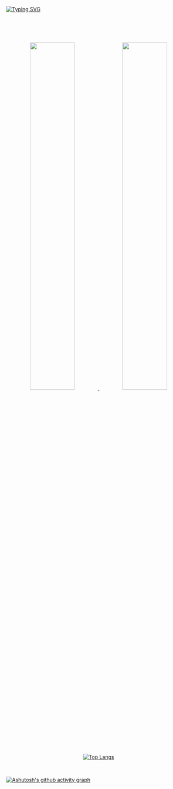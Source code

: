 <br><br>
[![Typing SVG](https://readme-typing-svg.demolab.com?font=Laila&size=50&pause=1000&color=53B584&center=true&vCenter=true&width=1200&lines=Dream+to+Future+Technology)](https://git.io/typing-svg)
<br><br><br><br><br>

 <!-- 
 ![](https://capsule-render.vercel.app/api?section=header&type=waving&color=B1F3B1&fontColor=54CAFD&fontSize=30&animation=twinkling&text=Dream%20to%20future%20Technology)
-->
<!-- [![Typing SVG](https://readme-typing-svg.demolab.com/?lines=Hi+there,+Im+seunglang&Vcenter=true&font=RubikVinyl&size=40)](https://git.io/typing-svg)
-->

<!-- <div align=center> 
![Anurag's gitHub stats](https://github-readme-stats.vercel.app/api?username=seunglang&show_icons=true&theme=vue)
![Top Langs](https://github-readme-stats.vercel.app/api/top-langs/?username=seunglang&layout=compact&theme=vue)(https://github.com/metleeha)
</div> -->


<div align=center> 

<!--
![Anurag's github stats](https://github-readme-stats.vercel.app/api?username=seunglang&show_icons=true&theme=vue) 
[![Top Langs](https://github-readme-stats.vercel.app/api/top-langs/?username=seunglang&layout=compact&theme=vue)](https://github.com/metleeha)
-->



<a href="https://github.com/anuraghazra/github-readme-stats">
  <img src="https://github-readme-stats.vercel.app/api?username=seunglang&show_icons=true&theme=vue" width=49.2% />
</a>
<a href="https://github.com/anuraghazra/github-stats">
<img src="https://github-readme-stats.vercel.app/api/top-langs/?username=seunglang&langs_count=10&layout=compact&theme=vue" width=49.2% />
  
[![Top Langs](https://github-readme-stats.vercel.app/api/top-langs/?username=seunglang&langs_count=5&layout=compact&theme=vue)](https://github.com/seunglang)
</a>
 
</div>
<br>

[![Ashutosh's github activity graph](https://github-readme-activity-graph.cyclic.app/graph?username=seunglang&theme=vue&bg_color=E8F0E0)](https://github.com/ashutosh00710/github-readme-activity-graph)

<br><br>

<!--
<div align=center> 
 
 [![Hits](https://hits.seeyoufarm.com/api/count/incr/badge.svg?url=https%3A%2F%2Fgithub.com%2Fseunglang&count_bg=%2365D36E&title_bg=%23D9CBCB&icon=googlefit.svg&icon_color=%23E57777&title=hits&edge_flat=false)](https://hits.seeyoufarm.com)
 
<a href="mailto:seungwon987@gmail.com"><img src="https://img.shields.io/badge/Gmail-F14228?style=flat-square&logo=Gmail&logoColor=white&link=mailto:seungwon987@gmail.com" /></a>
</div>
-->
 
  
  
  
<!--
**seunglang/seunglang** is a ✨ _special_ ✨ repository because its `README.md` (this file) appears on your GitHub profile.

Here are some ideas to get you started:

- 🔭 I’m currently working on ...
- 🌱 I’m currently learning ...
- 👯 I’m looking to collaborate on ...
- 🤔 I’m looking for help with ...
- 💬 Ask me about ...
- 📫 How to reach me: ...
- 😄 Pronouns: ...
- ⚡ Fun fact: ...
-->
